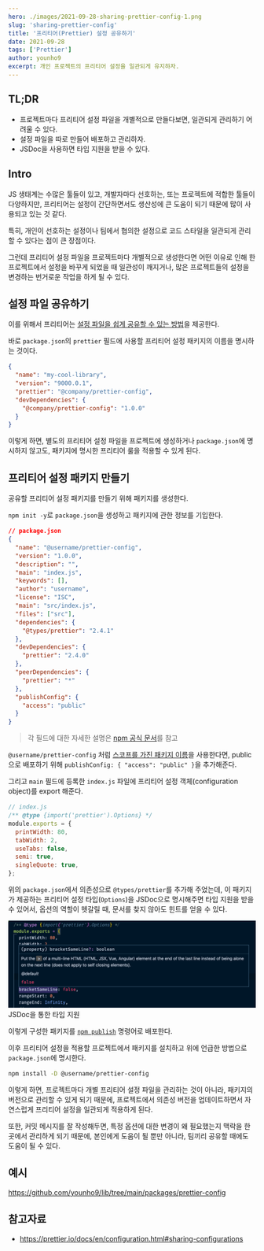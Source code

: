 ```yaml
---
hero: ./images/2021-09-28-sharing-prettier-config-1.png
slug: 'sharing-prettier-config'
title: '프리티어(Prettier) 설정 공유하기'
date: 2021-09-28
tags: ['Prettier']
author: younho9
excerpt: 개인 프로젝트의 프리티어 설정을 일관되게 유지하자.
---
```


## TL;DR

- 프로젝트마다 프리티어 설정 파일을 개별적으로 만들다보면, 일관되게 관리하기 어려울 수 있다.
- 설정 파일을 따로 만들어 배포하고 관리하자.
- JSDoc을 사용하면 타입 지원을 받을 수 있다.

## Intro

JS 생태계는 수많은 툴들이 있고, 개발자마다 선호하는, 또는 프로젝트에 적합한 툴들이 다양하지만, 프리티어는 설정이 간단하면서도 생산성에 큰 도움이 되기 때문에 많이 사용되고 있는 것 같다.

특히, 개인이 선호하는 설정이나 팀에서 협의한 설정으로 코드 스타일을 일관되게 관리할 수 있다는 점이 큰 장점이다.

그런데 프리티어 설정 파일을 프로젝트마다 개별적으로 생성한다면 어떤 이유로 인해 한 프로젝트에서 설정을 바꾸게 되었을 때 일관성이 깨지거나, 많은 프로젝트들의 설정을 변경하는 번거로운 작업을 하게 될 수 있다.

## 설정 파일 공유하기

이를 위해서 프리티어는 [설정 파일을 쉽게 공유할 수 있는 방법](https://prettier.io/docs/en/configuration.html#sharing-configurations)을 제공한다.

바로 `package.json`의 `prettier` 필드에 사용할 프리티어 설정 패키지의 이름을 명시하는 것이다.

```json
{
  "name": "my-cool-library",
  "version": "9000.0.1",
  "prettier": "@company/prettier-config",
  "devDependencies": {
    "@company/prettier-config": "1.0.0"
  }
}
```

이렇게 하면, 별도의 프리티어 설정 파일을 프로젝트에 생성하거나 `package.json`에 명시하지 않고도, 패키지에 명시한 프리티어 룰을 적용할 수 있게 된다.

## 프리티어 설정 패키지 만들기

공유할 프리티어 설정 패키지를 만들기 위해 패키지를 생성한다.

`npm init -y`로 `package.json`을 생성하고 패키지에 관한 정보를 기입한다.

```json
// package.json
{
  "name": "@username/prettier-config",
  "version": "1.0.0",
  "description": "",
  "main": "index.js",
  "keywords": [],
  "author": "username",
  "license": "ISC",
  "main": "src/index.js",
  "files": ["src"],
  "dependencies": {
    "@types/prettier": "2.4.1"
  },
  "devDependencies": {
    "prettier": "2.4.0"
  },
  "peerDependencies": {
    "prettier": "*"
  },
  "publishConfig": {
    "access": "public"
  }
}
```

> 각 필드에 대한 자세한 설명은 [npm 공식 문서](https://docs.npmjs.com/cli/v7/configuring-npm/package-json)를 참고

`@username/prettier-config` 처럼 [스코프를 가진 패키지 이름](https://docs.npmjs.com/cli/v7/using-npm/scope)을 사용한다면, public으로 배포하기 위해 `publishConfig: { "access": "public" }`을 추가해준다.

그리고 `main` 필드에 등록한 `index.js` 파일에 프리티어 설정 객체(configuration object)를 export 해준다.

```js
// index.js
/** @type {import('prettier').Options} */
module.exports = {
  printWidth: 80,
  tabWidth: 2,
  useTabs: false,
  semi: true,
  singleQuote: true,
};
```

위의 `package.json`에서 의존성으로 `@types/prettier`를 추가해 주었는데, 이 패키지가 제공하는 프리티어 설정 타입(`Options`)을 JSDoc으로 명시해주면 타입 지원을 받을 수 있어서, 옵션의 역할이 헷갈릴 때, 문서를 찾지 않아도 힌트를 얻을 수 있다.

<div class="Image__Small">
  <img
    src="./images/2021-09-28-sharing-prettier-config-2.png"
    alt="JSDoc을 통한 타입 지원"
  />
  <figcaption>JSDoc을 통한 타입 지원</figcaption>
</div>

이렇게 구성한 패키지를 [`npm publish`](https://docs.npmjs.com/cli/v7/commands/npm-publish) 명령어로 배포한다.

이후 프리티어 설정을 적용할 프로젝트에서 패키지를 설치하고 위에 언급한 방법으로 `package.json`에 명시한다.

```bash
npm install -D @username/prettier-config
```

이렇게 하면, 프로젝트마다 개별 프리티어 설정 파일을 관리하는 것이 아니라, 패키지의 버전으로 관리할 수 있게 되기 때문에, 프로젝트에서 의존성 버전을 업데이트하면서 자연스럽게 프리티어 설정을 일관되게 적용하게 된다.

또한, 커밋 메시지를 잘 작성해두면, 특정 옵션에 대한 변경이 왜 필요했는지 맥락을 한 곳에서 관리하게 되기 때문에, 본인에게 도움이 될 뿐만 아니라, 팀끼리 공유할 때에도 도움이 될 수 있다.

## 예시

https://github.com/younho9/lib/tree/main/packages/prettier-config

## 참고자료

- https://prettier.io/docs/en/configuration.html#sharing-configurations
